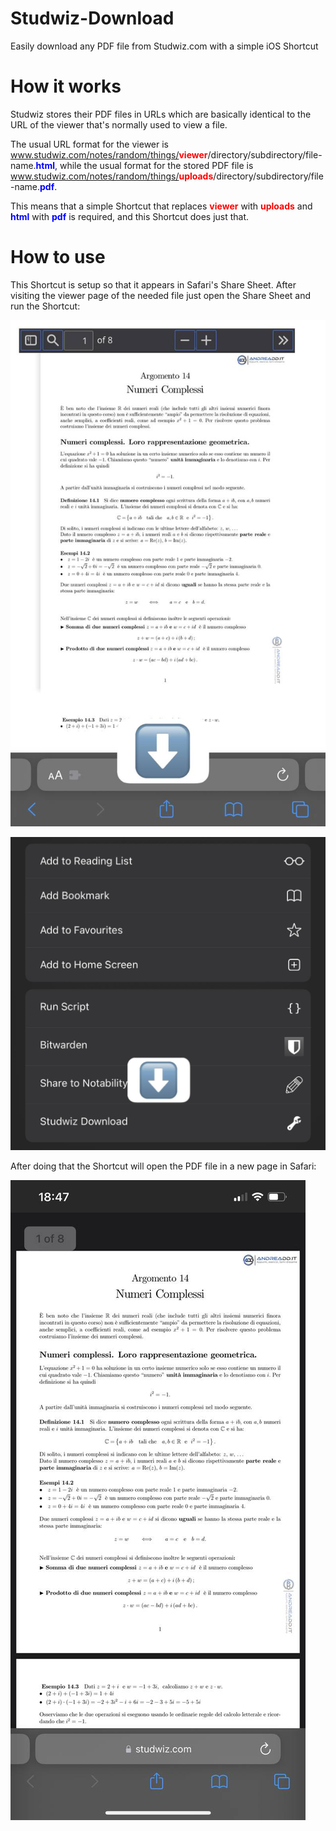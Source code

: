 # Studwiz-Download
Easily download any PDF file from Studwiz.com with a simple iOS Shortcut

# How it works
Studwiz stores their PDF files in URLs which are basically identical to the URL of the viewer that's normally used to view a file. 

The usual URL format for the viewer is www.studwiz.com/notes/random/things/<span style="color:red">**viewer**</span>/directory/subdirectory/file-name.<span style="color:blue">**html**</span>, while the usual format for the stored PDF file is www.studwiz.com/notes/random/things/<span style="color:red">**uploads**</span>/directory/subdirectory/file-name.<span style="color:blue">**pdf**</span>.

This means that a simple Shortcut that replaces <span style="color:red">**viewer**</span> with <span style="color:red">**uploads**</span> and <span style="color:blue">**html**</span> with <span style="color:blue">**pdf**</span> is required, and this Shortcut does just that.

# How to use

This Shortcut is setup so that it appears in Safari's Share Sheet. After visiting the viewer page of the needed file just open the Share Sheet and run the Shortcut:

![An example of the viewer page and how to open the Share Sheet](https://raw.githubusercontent.com/Andreag00/Studwiz-Download/main/README-Screenshots/Viewer-Page.jpg)

![Executing the Shortcut from the Share Sheet](https://raw.githubusercontent.com/Andreag00/Studwiz-Download/main/README-Screenshots/Share-Sheet.jpg)

After doing that the Shortcut will open the PDF file in a new page in Safari:

![Downloaded PDF](https://raw.githubusercontent.com/Andreag00/Studwiz-Download/main/README-Screenshots/Downloaded-PDF.jpg)